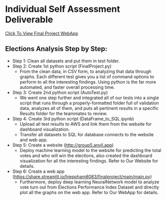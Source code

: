 # Individual Self Assessment Deliverable
[Click To View Final Project WebApp](https://share.streamlit.io/hieppham8083/finalproject/main/main.py)

## Elections Analysis Step by Step:
- Step 1: Clean all datasets and put them in test folder.
- Step 2: Create 1st python script (FinalProject.py)
  - From the clean data, in CSV form, to analyzing that data through graphs. Each different test gives you a list of command options to perform to all the interesting findings. Using python is the far more automated, and faster overall processing time.
- Step 3: Create 2nd python script (AutoTest.py)
  - We went one step further and integrated all of our tests into a single script that runs through a properly-formatted folder full of validation data, analyzes all of them, and puts all pertinent results in a specific Results folder for the teammates to review.
- Step 4: Create 3rd python script (DataFrame_to_SQL.ipynb)
  - Upload all test results to AWS and link them from the website for dashboard visualization.
  - Transfer all datasets to SQL for database connects to the website and web app.
- Step 5: Create a website (http://group5.anvil.app)
  - Deploy machine learning model to the website for predicting the total votes and who will win the elections, also created the dashboard visualization for all the interesting findings. Refer to Our Website for details.
- Step 6: Create a web app (https://share.streamlit.io/hieppham8083/finalproject/main/main.py)
  - Furthermore, deploy deep learning NeuralNetwork model to analyze vote turn out from Elections Performance Index Dataset and directly plot all the graphs on the web app. Refer to Our WebApp for details.
